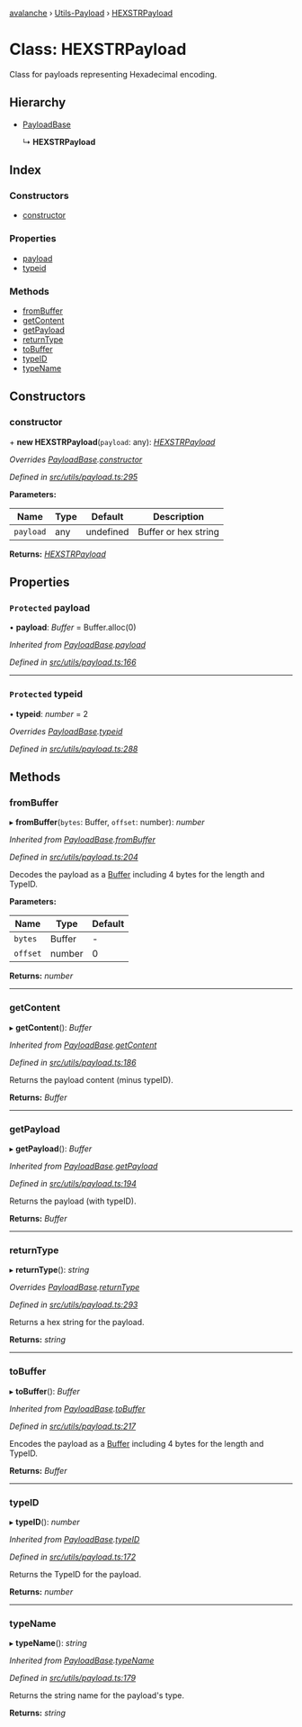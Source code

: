 [avalanche](../README.md) › [Utils-Payload](../modules/utils_payload.md) › [HEXSTRPayload](utils_payload.hexstrpayload.md)

# Class: HEXSTRPayload

Class for payloads representing Hexadecimal encoding.

## Hierarchy

* [PayloadBase](utils_payload.payloadbase.md)

  ↳ **HEXSTRPayload**

## Index

### Constructors

* [constructor](utils_payload.hexstrpayload.md#constructor)

### Properties

* [payload](utils_payload.hexstrpayload.md#protected-payload)
* [typeid](utils_payload.hexstrpayload.md#protected-typeid)

### Methods

* [fromBuffer](utils_payload.hexstrpayload.md#frombuffer)
* [getContent](utils_payload.hexstrpayload.md#getcontent)
* [getPayload](utils_payload.hexstrpayload.md#getpayload)
* [returnType](utils_payload.hexstrpayload.md#returntype)
* [toBuffer](utils_payload.hexstrpayload.md#tobuffer)
* [typeID](utils_payload.hexstrpayload.md#typeid)
* [typeName](utils_payload.hexstrpayload.md#typename)

## Constructors

###  constructor

\+ **new HEXSTRPayload**(`payload`: any): *[HEXSTRPayload](utils_payload.hexstrpayload.md)*

*Overrides [PayloadBase](utils_payload.payloadbase.md).[constructor](utils_payload.payloadbase.md#constructor)*

*Defined in [src/utils/payload.ts:295](https://github.com/ava-labs/avalanchejs/blob/2850ce5/src/utils/payload.ts#L295)*

**Parameters:**

Name | Type | Default | Description |
------ | ------ | ------ | ------ |
`payload` | any | undefined | Buffer or hex string  |

**Returns:** *[HEXSTRPayload](utils_payload.hexstrpayload.md)*

## Properties

### `Protected` payload

• **payload**: *Buffer* = Buffer.alloc(0)

*Inherited from [PayloadBase](utils_payload.payloadbase.md).[payload](utils_payload.payloadbase.md#protected-payload)*

*Defined in [src/utils/payload.ts:166](https://github.com/ava-labs/avalanchejs/blob/2850ce5/src/utils/payload.ts#L166)*

___

### `Protected` typeid

• **typeid**: *number* = 2

*Overrides [PayloadBase](utils_payload.payloadbase.md).[typeid](utils_payload.payloadbase.md#protected-typeid)*

*Defined in [src/utils/payload.ts:288](https://github.com/ava-labs/avalanchejs/blob/2850ce5/src/utils/payload.ts#L288)*

## Methods

###  fromBuffer

▸ **fromBuffer**(`bytes`: Buffer, `offset`: number): *number*

*Inherited from [PayloadBase](utils_payload.payloadbase.md).[fromBuffer](utils_payload.payloadbase.md#frombuffer)*

*Defined in [src/utils/payload.ts:204](https://github.com/ava-labs/avalanchejs/blob/2850ce5/src/utils/payload.ts#L204)*

Decodes the payload as a [Buffer](https://github.com/feross/buffer) including 4 bytes for the length and TypeID.

**Parameters:**

Name | Type | Default |
------ | ------ | ------ |
`bytes` | Buffer | - |
`offset` | number | 0 |

**Returns:** *number*

___

###  getContent

▸ **getContent**(): *Buffer*

*Inherited from [PayloadBase](utils_payload.payloadbase.md).[getContent](utils_payload.payloadbase.md#getcontent)*

*Defined in [src/utils/payload.ts:186](https://github.com/ava-labs/avalanchejs/blob/2850ce5/src/utils/payload.ts#L186)*

Returns the payload content (minus typeID).

**Returns:** *Buffer*

___

###  getPayload

▸ **getPayload**(): *Buffer*

*Inherited from [PayloadBase](utils_payload.payloadbase.md).[getPayload](utils_payload.payloadbase.md#getpayload)*

*Defined in [src/utils/payload.ts:194](https://github.com/ava-labs/avalanchejs/blob/2850ce5/src/utils/payload.ts#L194)*

Returns the payload (with typeID).

**Returns:** *Buffer*

___

###  returnType

▸ **returnType**(): *string*

*Overrides [PayloadBase](utils_payload.payloadbase.md).[returnType](utils_payload.payloadbase.md#abstract-returntype)*

*Defined in [src/utils/payload.ts:293](https://github.com/ava-labs/avalanchejs/blob/2850ce5/src/utils/payload.ts#L293)*

Returns a hex string for the payload.

**Returns:** *string*

___

###  toBuffer

▸ **toBuffer**(): *Buffer*

*Inherited from [PayloadBase](utils_payload.payloadbase.md).[toBuffer](utils_payload.payloadbase.md#tobuffer)*

*Defined in [src/utils/payload.ts:217](https://github.com/ava-labs/avalanchejs/blob/2850ce5/src/utils/payload.ts#L217)*

Encodes the payload as a [Buffer](https://github.com/feross/buffer) including 4 bytes for the length and TypeID.

**Returns:** *Buffer*

___

###  typeID

▸ **typeID**(): *number*

*Inherited from [PayloadBase](utils_payload.payloadbase.md).[typeID](utils_payload.payloadbase.md#typeid)*

*Defined in [src/utils/payload.ts:172](https://github.com/ava-labs/avalanchejs/blob/2850ce5/src/utils/payload.ts#L172)*

Returns the TypeID for the payload.

**Returns:** *number*

___

###  typeName

▸ **typeName**(): *string*

*Inherited from [PayloadBase](utils_payload.payloadbase.md).[typeName](utils_payload.payloadbase.md#typename)*

*Defined in [src/utils/payload.ts:179](https://github.com/ava-labs/avalanchejs/blob/2850ce5/src/utils/payload.ts#L179)*

Returns the string name for the payload's type.

**Returns:** *string*
